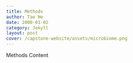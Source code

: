 ```yaml
---
title: Methods
author: Tao He
date: 2000-01-02
category: Jekyll
layout: post
cover: /capstone-website/assets/microbiome.png
---
```


Methods Content